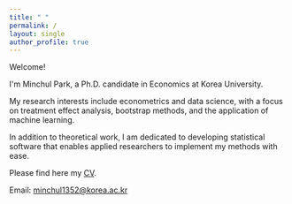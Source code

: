 ```yaml
---
title: " "
permalink: /
layout: single
author_profile: true
---
```

Welcome!

I'm Minchul Park, a Ph.D. candidate in Economics at Korea University.

My research interests include econometrics and data science, with a focus on treatment effect analysis, bootstrap methods, and the application of machine learning.

In addition to theoretical work, I am dedicated to developing statistical software that enables applied researchers to implement my methods with ease.

Please find here my [CV](/files/CV_20250815.pdf).

Email: [minchul1352@korea.ac.kr](mailto:minchul1352@korea.ac.kr)
